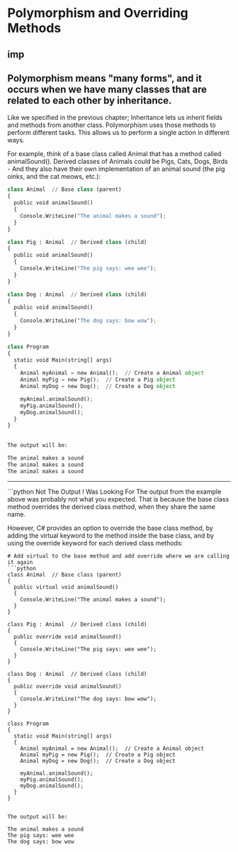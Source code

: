 # Polymorphism and Overriding Methods
## imp
## Polymorphism means "many forms", and it occurs when we have many classes that are related to each other by inheritance.

Like we specified in the previous chapter; Inheritance lets us inherit fields and methods from another class. Polymorphism uses those methods to perform different tasks. This allows us to perform a single action in different ways.

For example, think of a base class called Animal that has a method called animalSound(). Derived classes of Animals could be Pigs, Cats, Dogs, Birds - And they also have their own implementation of an animal sound (the pig oinks, and the cat meows, etc.):
```python
class Animal  // Base class (parent) 
{
  public void animalSound() 
  {
    Console.WriteLine("The animal makes a sound");
  }
}

class Pig : Animal  // Derived class (child) 
{
  public void animalSound() 
  {
    Console.WriteLine("The pig says: wee wee");
  }
}

class Dog : Animal  // Derived class (child) 
{
  public void animalSound() 
  {
    Console.WriteLine("The dog says: bow wow");
  }
}

class Program 
{
  static void Main(string[] args) 
  {
    Animal myAnimal = new Animal();  // Create a Animal object
    Animal myPig = new Pig();  // Create a Pig object
    Animal myDog = new Dog();  // Create a Dog object

    myAnimal.animalSound();
    myPig.animalSound();
    myDog.animalSound();
  }
} 
 
 
The output will be:

The animal makes a sound
The animal makes a sound
The animal makes a sound
```
<hr></hr>
```python
Not The Output I Was Looking For
The output from the example above was probably not what you expected. That is because the base class method overrides the derived class method, when they share the same name.

However, C# provides an option to override the base class method, by adding the virtual keyword to the method inside the base class, and by using the override keyword for each derived class methods:
```
# Add virtual to the base method and add override where we are calling it again
```python
class Animal  // Base class (parent) 
{
  public virtual void animalSound() 
  {
    Console.WriteLine("The animal makes a sound");
  }
}

class Pig : Animal  // Derived class (child) 
{
  public override void animalSound() 
  {
    Console.WriteLine("The pig says: wee wee");
  }
}

class Dog : Animal  // Derived class (child) 
{
  public override void animalSound() 
  {
    Console.WriteLine("The dog says: bow wow");
  }
}

class Program 
{
  static void Main(string[] args) 
  {
    Animal myAnimal = new Animal();  // Create a Animal object
    Animal myPig = new Pig();  // Create a Pig object
    Animal myDog = new Dog();  // Create a Dog object

    myAnimal.animalSound();
    myPig.animalSound();
    myDog.animalSound();
  }
} 
 
 
The output will be:

The animal makes a sound
The pig says: wee wee
The dog says: bow wow
```
